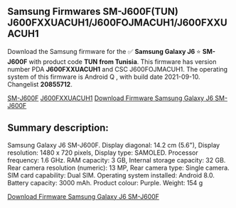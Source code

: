 <h2>Samsung Firmwares SM-J600F(TUN) J600FXXUACUH1/J600FOJMACUH1/J600FXXUACUH1</h2>
Download the Samsung firmware for the ✅ <strong>Samsung Galaxy J6 </strong> ⭐ <strong>SM-J600F</strong> with product code <strong>TUN</strong> <strong> from Tunisia</strong>. This firmware has version number PDA <strong>J600FXXUACUH1</strong> and CSC J600FOJMACUH1. The operating system of this firmware is Android Q , with build date 2021-09-10. Changelist <strong>20855712</strong>.


[SM-J600F](https://samfirm.shop/samsung/model/SM-J600F)
[J600FXXUACUH1](https://samfirm.shop/samsung/pda/J600FXXUACUH1)
[Download Firmware Samsung Galaxy J6 SM-J600F](https://samfirm.shop/samsung/firmware/455301)
<h2>Summary description:</h2>
<p>Samsung Galaxy J6 SM-J600F. Display diagonal: 14.2 cm (5.6"), Display resolution: 1480 x 720 pixels, Display type: SAMOLED. Processor frequency: 1.6 GHz. RAM capacity: 3 GB, Internal storage capacity: 32 GB. Rear camera resolution (numeric): 13 MP, Rear camera type: Single camera. SIM card capability: Dual SIM. Operating system installed: Android 8.0. Battery capacity: 3000 mAh. Product colour: Purple. Weight: 154 g</p>


[Download Firmware Samsung Galaxy J6 SM-J600F](https://samfirm.shop/samsung/firmware/455301)
